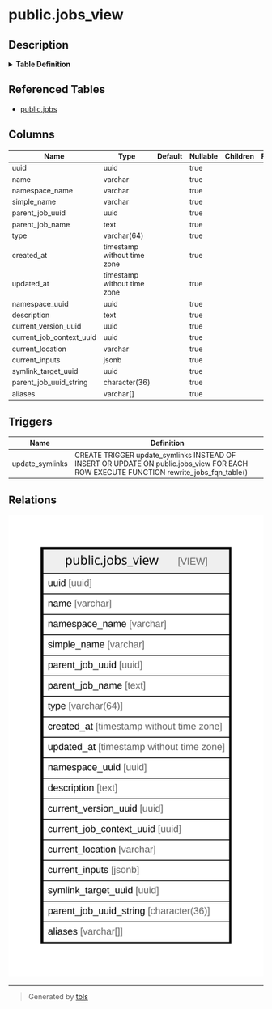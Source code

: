 # public.jobs_view

## Description

<details>
<summary><strong>Table Definition</strong></summary>

```sql
CREATE VIEW jobs_view AS (
 SELECT j.uuid,
    j.name,
    j.namespace_name,
    j.simple_name,
    j.parent_job_uuid,
    (p.name)::text AS parent_job_name,
    j.type,
    j.created_at,
    j.updated_at,
    j.namespace_uuid,
    j.description,
    j.current_version_uuid,
    j.current_job_context_uuid,
    j.current_location,
    j.current_inputs,
    j.symlink_target_uuid,
    (j.parent_job_uuid)::character(36) AS parent_job_uuid_string,
    j.aliases
   FROM (jobs j
     LEFT JOIN jobs p ON ((j.parent_job_uuid = p.uuid)))
  WHERE ((j.is_hidden IS FALSE) AND (j.symlink_target_uuid IS NULL))
)
```

</details>

## Referenced Tables

- [public.jobs](public.jobs.md)

## Columns

| Name | Type | Default | Nullable | Children | Parents | Comment |
| ---- | ---- | ------- | -------- | -------- | ------- | ------- |
| uuid | uuid |  | true |  |  |  |
| name | varchar |  | true |  |  |  |
| namespace_name | varchar |  | true |  |  |  |
| simple_name | varchar |  | true |  |  |  |
| parent_job_uuid | uuid |  | true |  |  |  |
| parent_job_name | text |  | true |  |  |  |
| type | varchar(64) |  | true |  |  |  |
| created_at | timestamp without time zone |  | true |  |  |  |
| updated_at | timestamp without time zone |  | true |  |  |  |
| namespace_uuid | uuid |  | true |  |  |  |
| description | text |  | true |  |  |  |
| current_version_uuid | uuid |  | true |  |  |  |
| current_job_context_uuid | uuid |  | true |  |  |  |
| current_location | varchar |  | true |  |  |  |
| current_inputs | jsonb |  | true |  |  |  |
| symlink_target_uuid | uuid |  | true |  |  |  |
| parent_job_uuid_string | character(36) |  | true |  |  |  |
| aliases | varchar[] |  | true |  |  |  |

## Triggers

| Name | Definition |
| ---- | ---------- |
| update_symlinks | CREATE TRIGGER update_symlinks INSTEAD OF INSERT OR UPDATE ON public.jobs_view FOR EACH ROW EXECUTE FUNCTION rewrite_jobs_fqn_table() |

## Relations

![er](public.jobs_view.svg)

---

> Generated by [tbls](https://github.com/k1LoW/tbls)
